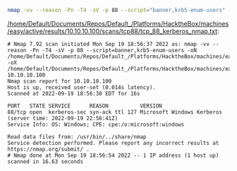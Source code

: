 ```bash
nmap -vv --reason -Pn -T4 -sV -p 88 --script="banner,krb5-enum-users" -oN "/home/Default/Documents/Repos/Default_/Platforms/HacktheBox/machines/easy/active/results/10.10.10.100/scans/tcp88/tcp_88_kerberos_nmap.txt" -oX "/home/Default/Documents/Repos/Default_/Platforms/HacktheBox/machines/easy/active/results/10.10.10.100/scans/tcp88/xml/tcp_88_kerberos_nmap.xml" 10.10.10.100
```

[/home/Default/Documents/Repos/Default_/Platforms/HacktheBox/machines/easy/active/results/10.10.10.100/scans/tcp88/tcp_88_kerberos_nmap.txt](file:///home/Default/Documents/Repos/Default_/Platforms/HacktheBox/machines/easy/active/results/10.10.10.100/scans/tcp88/tcp_88_kerberos_nmap.txt):

```
# Nmap 7.92 scan initiated Mon Sep 19 18:56:37 2022 as: nmap -vv --reason -Pn -T4 -sV -p 88 --script=banner,krb5-enum-users -oN /home/Default/Documents/Repos/Default_/Platforms/HacktheBox/machines/easy/active/results/10.10.10.100/scans/tcp88/tcp_88_kerberos_nmap.txt -oX /home/Default/Documents/Repos/Default_/Platforms/HacktheBox/machines/easy/active/results/10.10.10.100/scans/tcp88/xml/tcp_88_kerberos_nmap.xml 10.10.10.100
Nmap scan report for 10.10.10.100
Host is up, received user-set (0.014s latency).
Scanned at 2022-09-19 18:56:38 EDT for 16s

PORT   STATE SERVICE      REASON          VERSION
88/tcp open  kerberos-sec syn-ack ttl 127 Microsoft Windows Kerberos (server time: 2022-09-19 22:56:41Z)
Service Info: OS: Windows; CPE: cpe:/o:microsoft:windows

Read data files from: /usr/bin/../share/nmap
Service detection performed. Please report any incorrect results at https://nmap.org/submit/ .
# Nmap done at Mon Sep 19 18:56:54 2022 -- 1 IP address (1 host up) scanned in 16.63 seconds

```
